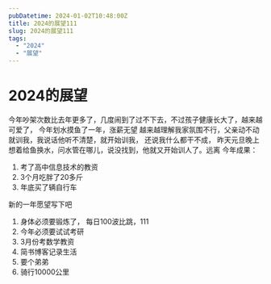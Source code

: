 ```yaml
---
pubDatetime: 2024-01-02T10:48:00Z
title: 2024的展望111
slug: 2024的展望111
tags:
  - "2024"
  - "展望"
---
```


# 2024的展望

今年吵架次数比去年更多了，几度闹到了过不下去，不过孩子健康长大了，越来越可爱了， 今年划水摸鱼了一年，涨薪无望
越来越理解我家氛围不行，父亲动不动就训我，我说话他听不清楚，就开始训我， 还说我什么都干不成， 昨天元旦晚上
想着给鱼换水，问水管在哪儿，说没找到，他就又开始训人了。远离
今年成果：
1. 考了高中信息技术的教资
2. 3个月吃胖了20多斤
3. 年底买了辆自行车


新的一年愿望写下吧
1. 身体必须要锻炼了， 每日100波比跳，111
2. 今年必须要试试考研
3. 3月份考数学教资
4. 简书博客记录生活
5. 要个弟弟
6. 骑行10000公里

